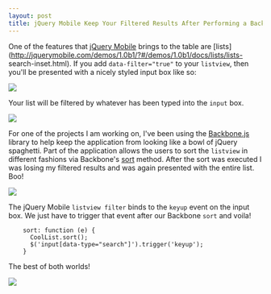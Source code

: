 ```yaml
---
layout: post
title: jQuery Mobile Keep Your Filtered Results After Performing a Backbone.js Sort
---
```


One of the features that [jQuery Mobile](http://jquerymobile.com/) brings to
the table are
[lists](http://jquerymobile.com/demos/1.0b1/?#/demos/1.0b1/docs/lists/lists-
search-inset.html). If you add `data-filter="true"` to your `listview`, then
you'll be presented with a nicely styled input box like so:

[![](http://dl.dropbox.com/u/21470950/scottwoodall.com/images/listview-filter1.png)](http://dl.dropbox.com/u/21470950/scottwoodall.com/images/listview-filter1.png)

Your list will be filtered by whatever has been typed into the `input` box.

[![](http://dl.dropbox.com/u/21470950/scottwoodall.com/images/listview-filter-results1.png)](http://dl.dropbox.com/u/21470950/scottwoodall.com/images/listview-filter-results1.png)

For one of the projects I am working on, I've been using the
[Backbone.js](http://documentcloud.github.com/backbone/) library to help keep
the application from looking like a bowl of jQuery spaghetti. Part of the
application allows the users to sort the `listview` in different fashions via
Backbone's [sort](http://documentcloud.github.com/backbone/#Collection-sort)
method. After the sort was executed I was losing my filtered results and was
again presented with the entire list. Boo!

[![](http://dl.dropbox.com/u/21470950/scottwoodall.com/images/listview-bad-filter-after-sort.png)](http://dl.dropbox.com/u/21470950/scottwoodall.com/images/listview-bad-filter-after-sort.png)

The jQuery Mobile `listview filter` binds to the `keyup` event on the input
box. We just have to trigger that event after our Backbone `sort` and voila!

    
    
        sort: function (e) {
          CoolList.sort();
          $('input[data-type="search"]').trigger('keyup');
        }
    

  
The best of both worlds!

[![](http://dl.dropbox.com/u/21470950/scottwoodall.com/images/listview-good-filter-after-sort.png)](http://dl.dropbox.com/u/21470950/scottwoodall.com/images/listview-good-filter-after-sort.png)


